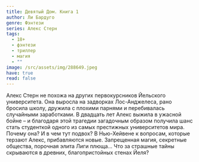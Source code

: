 ```yaml
---
title: Девятый Дом. Книга 1
author: Ли Бардуго
genre: Фэнтези
series: Алекс Стерн
tags:
  - 18+
  - фэнтези
  - триллер
  - магия
  - ""
image: /src/assets/img/288649.jpeg
have: true
read: false
---
```

Алекс Стерн не похожа на других первокурсников Йельского университета. Она выросла на задворках Лос-Анджелеса, рано бросила школу, дружила с плохими парнями и перебивалась случайными заработками. В двадцать лет Алекс выжила в ужасной бойне – и благодаря этой трагедии загадочным образом получила шанс стать студенткой одного из самых престижных университетов мира. Почему она? И в чем тут подвох? В Нью-Хейвене к вопросам, которые терзают Алекс, прибавляются новые. Запрещенная магия, секретные общества, порочная элита Лиги плюща… Что за страшные тайны скрываются в древних, благопристойных стенах Йеля?

